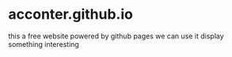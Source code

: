 # acconter.github.io
this a free website powered by github pages
we can use it display something interesting
